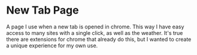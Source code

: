 # New Tab Page
A page I use when a new tab is opened in chrome. This way I have easy access to many sites with a single click, as well as the weather. It's true there are extensions for chrome that already do this, but I wanted to create a unique experience for my own use.

